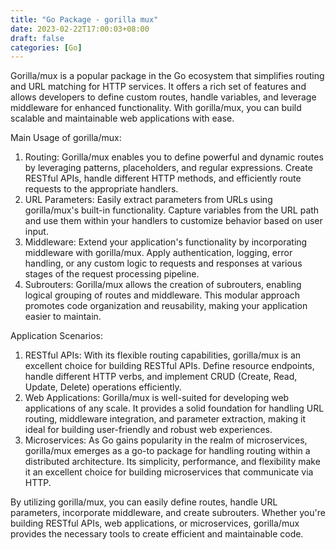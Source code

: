 ```yaml
---
title: "Go Package - gorilla mux"
date: 2023-02-22T17:00:03+08:00
draft: false
categories: [Go]
---
```


Gorilla/mux is a popular package in the Go ecosystem that simplifies routing and URL matching for HTTP services. It offers a rich set of features and allows developers to define custom routes, handle variables, and leverage middleware for enhanced functionality. With gorilla/mux, you can build scalable and maintainable web applications with ease.

Main Usage of gorilla/mux:

1. Routing: Gorilla/mux enables you to define powerful and dynamic routes by leveraging patterns, placeholders, and regular expressions. Create RESTful APIs, handle different HTTP methods, and efficiently route requests to the appropriate handlers.
2. URL Parameters: Easily extract parameters from URLs using gorilla/mux's built-in functionality. Capture variables from the URL path and use them within your handlers to customize behavior based on user input.
3. Middleware: Extend your application's functionality by incorporating middleware with gorilla/mux. Apply authentication, logging, error handling, or any custom logic to requests and responses at various stages of the request processing pipeline.
4. Subrouters: Gorilla/mux allows the creation of subrouters, enabling logical grouping of routes and middleware. This modular approach promotes code organization and reusability, making your application easier to maintain.

Application Scenarios:

1. RESTful APIs: With its flexible routing capabilities, gorilla/mux is an excellent choice for building RESTful APIs. Define resource endpoints, handle different HTTP verbs, and implement CRUD (Create, Read, Update, Delete) operations efficiently.
2. Web Applications: Gorilla/mux is well-suited for developing web applications of any scale. It provides a solid foundation for handling URL routing, middleware integration, and parameter extraction, making it ideal for building user-friendly and robust web experiences.
3. Microservices: As Go gains popularity in the realm of microservices, gorilla/mux emerges as a go-to package for handling routing within a distributed architecture. Its simplicity, performance, and flexibility make it an excellent choice for building microservices that communicate via HTTP.

By utilizing gorilla/mux, you can easily define routes, handle URL parameters, incorporate middleware, and create subrouters. Whether you're building RESTful APIs, web applications, or microservices, gorilla/mux provides the necessary tools to create efficient and maintainable code.

